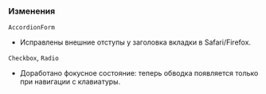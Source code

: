 ### Изменения

`AccordionForm`

- Исправлены внешние отступы у заголовка вкладки в Safari/Firefox.

`Checkbox`, `Radio`

- Доработано фокусное состояние: теперь обводка появляется только при навигации с клавиатуры.
